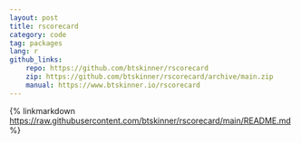 ```yaml
---
layout: post
title: rscorecard
category: code
tag: packages
lang: r 
github_links:
    repo: https://github.com/btskinner/rscorecard
    zip: https://github.com/btskinner/rscorecard/archive/main.zip
    manual: https://www.btskinner.io/rscorecard
---
```


{% linkmarkdown https://raw.githubusercontent.com/btskinner/rscorecard/main/README.md %}

